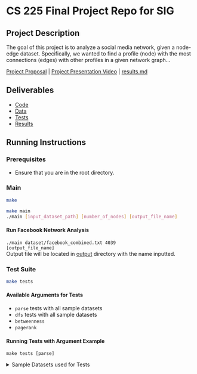 # CS 225 Final Project Repo for SIG

## Project Description
The goal of this project is to analyze a social media network, given a node-edge dataset. Specifically, we wanted to find a profile (node) with the most connections (edges) with other profiles in a given network graph...

[Project Proposal](https://github-dev.cs.illinois.edu/cs225-sp22/slee677-juyoung7-soohar2) | 
[Project Presentation Video](https://github-dev.cs.illinois.edu/cs225-sp22/slee677-juyoung7-soohar2) | 
[results.md](TeamDocs/results.md)

## Deliverables 
- [Code](src)
- [Data](dataset)
- [Tests](tests)
- [Results](output)

## Running Instructions 

### Prerequisites
- Ensure that you are in the root directory.

### Main
```bash
make
```
```bash
make main
./main [input_dataset_path] [number_of_nodes] [output_file_name]
```

#### Run Facebook Network Analysis
<code>./main dataset/facebook_combined.txt 4039 [output_file_name]</code>
<br>
Output file will be located in [output](output) directory with the name inputted.

### Test Suite
```bash
make tests
```
#### Available Arguments for Tests
- `parse` tests with all sample datasets
- `dfs` tests with all sample datasets
- `betweenness`
- `pagerank`

#### Running Tests with Argument Example

<code>make tests [parse]</code>

<details>
    <summary>Sample Datasets used for Tests</summary>
    <code>Simple one connected component undirected graph '[one-connected.txt](dataset/sample-data/one-connected.txt)' (7 Nodes, 14 Edges)</code>
    <code>Simple two connected component undirected graph '[two-connected.txt](dataset/sample-data/two-connected.txt)' (8 Nodes, 14 Edges)</code>
    <code>One connected component undirected graph with many nodes '[one-connected-many-nodes.txt](dataset/sample-data/one-connected-many-nodes.txt)' (50 Nodes, 98 Edges)</code>
    <code>Simple undirected graph with one node disconnected '[one-node-disconnected.txt](dataset/sample-data/one-node-disconnected.txt)' (7 Nodes, 13 Edges)</code>
    <code>Simple Disconnected Components undirected graph '[many-disconnected.txt](dataset/sample-data/many-disconnected.txt)' (9 Nodes, 2 Edges)</code>
    <code>All nodes disconnected undirected graph '[disconnected-many-nodes.txt](dataset/sample-data/disconnected-many-nodes.txt)' (100 Nodes, 0 Edges)</code>
</details>

